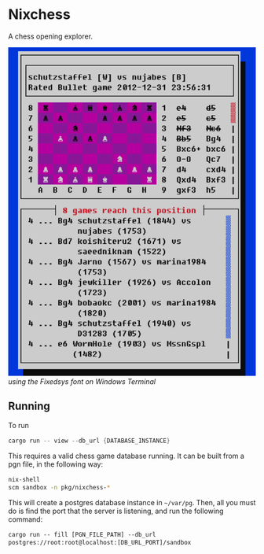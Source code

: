 # Nixchess

A chess opening explorer.

![Screenshot of chessboard in terminal](./screenshot.png "Screenshot of chess board in terminal")
*using the Fixedsys font on Windows Terminal*

## Running
To run
```rs
cargo run -- view --db_url {DATABASE_INSTANCE}
```

This requires a valid chess game database running. It can be built from a pgn file, in the following way:
```sh
nix-shell
scm sandbox -n pkg/nixchess-*
```
This will create a postgres database instance in `~/var/pg`. Then, all you must do is find the port that the server is listening, and run the following command:
```
cargo run -- fill [PGN_FILE_PATH] --db_url postgres://root:root@localhost:[DB_URL_PORT]/sandbox
```
